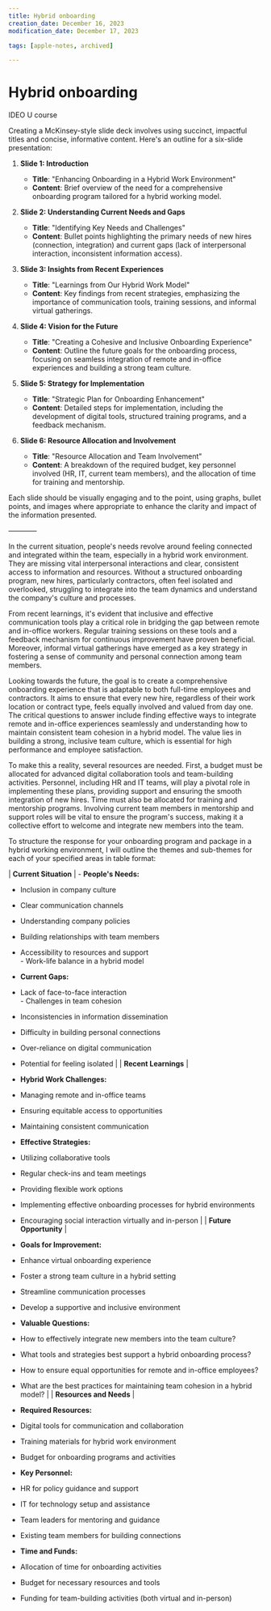 ```yaml
---
title: Hybrid onboarding
creation_date: December 16, 2023
modification_date: December 17, 2023

tags: [apple-notes, archived]

---
```



# Hybrid onboarding 

IDEO U course 

Creating a McKinsey-style slide deck involves using succinct, impactful titles and concise, informative content. Here's an outline for a six-slide presentation:

1. **Slide 1: Introduction**
   - **Title**: "Enhancing Onboarding in a Hybrid Work Environment"
   - **Content**: Brief overview of the need for a comprehensive onboarding program tailored for a hybrid working model.

2. **Slide 2: Understanding Current Needs and Gaps**
   - **Title**: "Identifying Key Needs and Challenges"
   - **Content**: Bullet points highlighting the primary needs of new hires (connection, integration) and current gaps (lack of interpersonal interaction, inconsistent information access).

3. **Slide 3: Insights from Recent Experiences**
   - **Title**: "Learnings from Our Hybrid Work Model"
   - **Content**: Key findings from recent strategies, emphasizing the importance of communication tools, training sessions, and informal virtual gatherings.

4. **Slide 4: Vision for the Future**
   - **Title**: "Creating a Cohesive and Inclusive Onboarding Experience"
   - **Content**: Outline the future goals for the onboarding process, focusing on seamless integration of remote and in-office experiences and building a strong team culture.

5. **Slide 5: Strategy for Implementation**
   - **Title**: "Strategic Plan for Onboarding Enhancement"
   - **Content**: Detailed steps for implementation, including the development of digital tools, structured training programs, and a feedback mechanism.

6. **Slide 6: Resource Allocation and Involvement**
   - **Title**: "Resource Allocation and Team Involvement"
   - **Content**: A breakdown of the required budget, key personnel involved (HR, IT, current team members), and the allocation of time for training and mentorship.

Each slide should be visually engaging and to the point, using graphs, bullet points, and images where appropriate to enhance the clarity and impact of the information presented.

————

In the current situation, people's needs revolve around feeling connected and integrated within the team, especially in a hybrid work environment. They are missing vital interpersonal interactions and clear, consistent access to information and resources. Without a structured onboarding program, new hires, particularly contractors, often feel isolated and overlooked, struggling to integrate into the team dynamics and understand the company's culture and processes.

From recent learnings, it's evident that inclusive and effective communication tools play a critical role in bridging the gap between remote and in-office workers. Regular training sessions on these tools and a feedback mechanism for continuous improvement have proven beneficial. Moreover, informal virtual gatherings have emerged as a key strategy in fostering a sense of community and personal connection among team members.

Looking towards the future, the goal is to create a comprehensive onboarding experience that is adaptable to both full-time employees and contractors. It aims to ensure that every new hire, regardless of their work location or contract type, feels equally involved and valued from day one. The critical questions to answer include finding effective ways to integrate remote and in-office experiences seamlessly and understanding how to maintain consistent team cohesion in a hybrid model. The value lies in building a strong, inclusive team culture, which is essential for high performance and employee satisfaction.

To make this a reality, several resources are needed. First, a budget must be allocated for advanced digital collaboration tools and team-building activities. Personnel, including HR and IT teams, will play a pivotal role in implementing these plans, providing support and ensuring the smooth integration of new hires. Time must also be allocated for training and mentorship programs. Involving current team members in mentorship and support roles will be vital to ensure the program's success, making it a collective effort to welcome and integrate new members into the team.

To structure the response for your onboarding program and package in a hybrid working environment, I will outline the themes and sub-themes for each of your specified areas in table format:

| **Current Situation**      | - 
**People's Needs:** <br>  
- Inclusion in company culture <br>  
- Clear communication channels <br>  
- Understanding company policies <br>  
- Building relationships with team members <br>  
- Accessibility to resources and support <br>  - Work-life balance in a hybrid model <br> 
- **Current Gaps:** <br>  
- Lack of face-to-face interaction <br>  - Challenges in team cohesion <br>  
- Inconsistencies in information dissemination <br>  
- Difficulty in building personal connections <br>  
- Over-reliance on digital communication <br>  
- Potential for feeling isolated |
| **Recent Learnings**       | 

- **Hybrid Work Challenges:** <br>  
- Managing remote and in-office teams <br>  
- Ensuring equitable access to opportunities <br>  
- Maintaining consistent communication <br> 

- **Effective Strategies:** <br>  
- Utilizing collaborative tools <br>  
- Regular check-ins and team meetings <br>  
- Providing flexible work options <br>  
- Implementing effective onboarding processes for hybrid environments <br>  
- Encouraging social interaction virtually and in-person                                                                                                                                                                                                       |
| **Future Opportunity**     | 
- **Goals for Improvement:** <br>  
- Enhance virtual onboarding experience <br>  
- Foster a strong team culture in a hybrid setting <br>  
- Streamline communication processes <br>  
- Develop a supportive and inclusive environment <br> 

- **Valuable Questions:** <br>  
- How to effectively integrate new members into the team culture? <br>  
- What tools and strategies best support a hybrid onboarding process? <br>  
- How to ensure equal opportunities for remote and in-office employees? <br>  
- What are the best practices for maintaining team cohesion in a hybrid model?                                                           |
| **Resources and Needs**    | 
- **Required Resources:** <br>  
- Digital tools for communication and collaboration <br>  
- Training materials for hybrid work environment <br>  
- Budget for onboarding programs and activities <br> 

- **Key Personnel:** <br>  
- HR for policy guidance and support <br>  
- IT for technology setup and assistance <br>  
- Team leaders for mentoring and guidance <br>  
- Existing team members for building connections <br> 

- **Time and Funds:** <br>  
- Allocation of time for onboarding activities <br>  
- Budget for necessary resources and tools <br>  
- Funding for team-building activities (both virtual and in-person)                               

